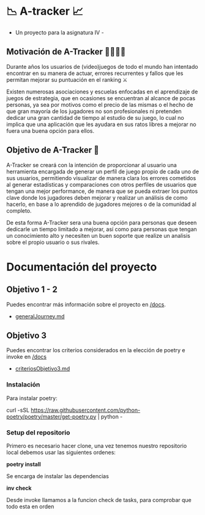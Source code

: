 # :chart_with_downwards_trend: A-tracker :chart_with_upwards_trend:

- Un proyecto para la asignatura IV -

## Motivación de A-Tracker 	:man_student::woman_student:

Durante años los usuarios de (video)juegos de todo el mundo han intentado encontrar en su manera de actuar, errores recurrentes y fallos que les permitan mejorar su puntuación en el ranking ⚔️

Existen numerosas asociaciones y escuelas enfocadas en el aprendizaje de juegos de estrategia, que en ocasiones se encuentran al alcance de pocas personas, ya sea por motivos como el precio de las mismas o el hecho de que gran mayoría de los jugadores no son profesionales ni pretenden dedicar una gran cantidad de tiempo al estudio de su juego, lo cual no implica que una aplicación que les ayudara en sus ratos libres a mejorar no fuera una buena opción para ellos.


## Objetivo de A-Tracker :dart:

A-Tracker se creará con la intención de proporcionar al usuario una herramienta encargada de generar un perfíl de juego propio de cada uno de sus usuarios, permitiendo visualizar de manera clara los errores cometidos al generar estadísticas y comparaciones con otros perfiles de usuarios que tengan una mejor performance, de manera que se pueda extraer los puntos clave donde los jugadores deben mejorar y realizar un análisis de como hacerlo, en base a lo aprendido de jugadores mejores o de la comunidad al completo.

De esta forma A-Tracker sera una buena opción para personas que deseen dedicarle un tiempo limitado a mejorar, así como para personas que tengan un conocimiento alto y necesiten un buen soporte que realize un analisis sobre el propio usuario o sus rivales.



# Documentación del proyecto
## Objetivo 1 - 2
Puedes encontrar más información sobre el proyecto en [/docs](https://github.com/xCyal/A-Tracker/tree/Objetivo-3/docs).

- [generalJourney.md](https://github.com/xCyal/A-Tracker/blob/Objetivo-1/docs/generalJourney.md)


## Objetivo 3
Puedes encontrar los criterios considerados en la elección de poetry e invoke en [/docs](https://github.com/xCyal/A-Tracker/tree/Objetivo-3/docs)

- [criteriosObjetivo3.md](https://github.com/xCyal/A-Tracker/blob/Objetivo-3/docs/criteriosObjetivo3.md)

### Instalación

Para instalar poetry:

curl -sSL https://raw.githubusercontent.com/python-poetry/poetry/master/get-poetry.py | python -

### Setup del repositorio

Primero es necesario hacer clone, una vez tenemos nuestro repositorio local debemos usar las siguientes ordenes:

**poetry install**

Se encarga de instalar las dependencias

**inv check**

Desde invoke llamamos a la funcion check de tasks, para comprobar que todo esta en orden

